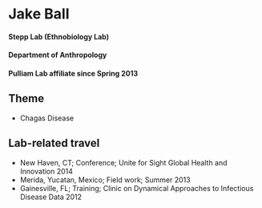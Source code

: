 # Jake Ball
#### Stepp Lab (Ethnobiology Lab)
#### Department of Anthropology
#### Pulliam Lab affiliate since Spring 2013

## Theme
- Chagas Disease

## Lab-related travel
- New Haven, CT; Conference; Unite for Sight Global Health and Innovation 2014
- Merida, Yucatan, Mexico; Field work; Summer 2013
- Gainesville, FL; Training; Clinic on Dynamical Approaches to Infectious Disease Data 2012

